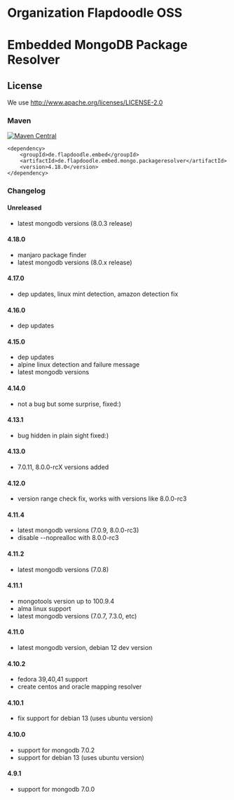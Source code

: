 # Organization Flapdoodle OSS

# Embedded MongoDB Package Resolver

## License

We use http://www.apache.org/licenses/LICENSE-2.0

### Maven

[![Maven Central](https://img.shields.io/maven-central/v/de.flapdoodle.embed/de.flapdoodle.embed.mongo.packageresolver.svg)](https://maven-badges.herokuapp.com/maven-central/de.flapdoodle.embed/de.flapdoodle.embed.mongo.packageresolver)

	<dependency>
		<groupId>de.flapdoodle.embed</groupId>
		<artifactId>de.flapdoodle.embed.mongo.packageresolver</artifactId>
		<version>4.18.0</version>
	</dependency>

### Changelog

#### Unreleased

- latest mongodb versions (8.0.3 release)

#### 4.18.0

- manjaro package finder
- latest mongodb versions (8.0.x release)
 
#### 4.17.0

- dep updates, linux mint detection, amazon detection fix

#### 4.16.0

- dep updates

#### 4.15.0

- dep updates
- alpine linux detection and failure message
- latest mongodb versions

#### 4.14.0

- not a bug but some surprise, fixed:)

#### 4.13.1

- bug hidden in plain sight fixed:)

#### 4.13.0

- 7.0.11, 8.0.0-rcX versions added

#### 4.12.0

- version range check fix, works with versions like 8.0.0-rc3

#### 4.11.4

- latest mongodb versions (7.0.9, 8.0.0-rc3)
- disable --noprealloc with 8.0.0-rc3

#### 4.11.2

- latest mongodb versions (7.0.8) 

#### 4.11.1

- mongotools version up to 100.9.4
- alma linux support
- latest mongodb versions (7.0.7, 7.3.0, etc)

#### 4.11.0

- latest mongodb version, debian 12 dev version

#### 4.10.2

- fedora 39,40,41 support
- create centos and oracle mapping resolver

#### 4.10.1

- fix support for debian 13 (uses ubuntu version)

#### 4.10.0

- support for mongodb 7.0.2
- support for debian 13 (uses ubuntu version)

#### 4.9.1

- support for mongodb 7.0.0
